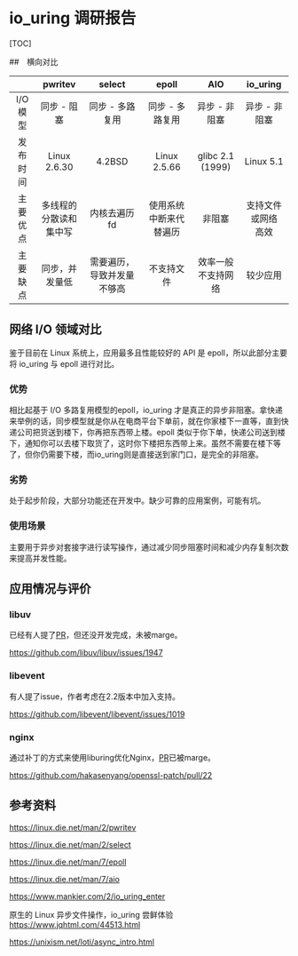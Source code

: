 # io_uring 调研报告

[TOC]

##　横向对比　

|              |           pwritev            |           select           |         epoll          |          AIO           |        io_uring        |
| :----------: | :--------------------------: | :------------------------: | :--------------------: | :--------------------: | :--------------------: |
|   I/O模型    |         同步 - 阻塞          |      同步 - 多路复用       |    同步 - 多路复用     |     异步 - 非阻塞      |     异步 - 非阻塞      |
| 发布<br>时间 |         Linux 2.6.30         |           4.2BSD           |      Linux 2.5.66      |    glibc 2.1 (1999)    |       Linux 5.1        |
| 主要<br>优点 | 多线程的 <br> 分散读和集中写 |        内核去遍历fd        | 使用系统中断来代替遍历 |         非阻塞         | 支持文件或网络<br>高效 |
|   主要缺点   |        同步，并发量低        | 需要遍历，导致并发量不够高 |       不支持文件       | 效率一般<br>不支持网络 |        较少应用        |



## 网络 I/O 领域对比

鉴于目前在 Linux 系统上，应用最多且性能较好的 API 是 epoll，所以此部分主要将 io_uring 与 epoll 进行对比。

### 优势

相比起基于 I/O 多路复用模型的epoll，io_uring 才是真正的异步非阻塞。拿快递来举例的话，同步模型就是你从在电商平台下单前，就在你家楼下一直等，直到快递公司把货送到楼下，你再把东西带上楼。epoll 类似于你下单，快递公司送到楼下，通知你可以去楼下取货了，这时你下楼把东西带上来。虽然不需要在楼下等了，但你仍需要下楼，而io_uring则是直接送到家门口，是完全的非阻塞。

### 劣势

处于起步阶段，大部分功能还在开发中。缺少可靠的应用案例，可能有坑。

### 使用场景

主要用于异步对套接字进行读写操作，通过减少同步阻塞时间和减少内存复制次数来提高并发性能。

## 应用情况与评价

### libuv

已经有人提了[PR](https://github.com/libuv/libuv/pull/2322)，但还没开发完成，未被marge。

https://github.com/libuv/libuv/issues/1947

### libevent

有人提了issue，作者考虑在2.2版本中加入支持。

https://github.com/libevent/libevent/issues/1019

### nginx

通过补丁的方式来使用liburing优化Nginx，[PR](https://github.com/hakasenyang/openssl-patch/pull/22)已被marge。

https://github.com/hakasenyang/openssl-patch/pull/22

## 参考资料

https://linux.die.net/man/2/pwritev

https://linux.die.net/man/2/select

https://linux.die.net/man/7/epoll

https://linux.die.net/man/7/aio

https://www.mankier.com/2/io_uring_enter

原生的 Linux 异步文件操作，io_uring 尝鲜体验 https://www.jqhtml.com/44513.html

https://unixism.net/loti/async_intro.html